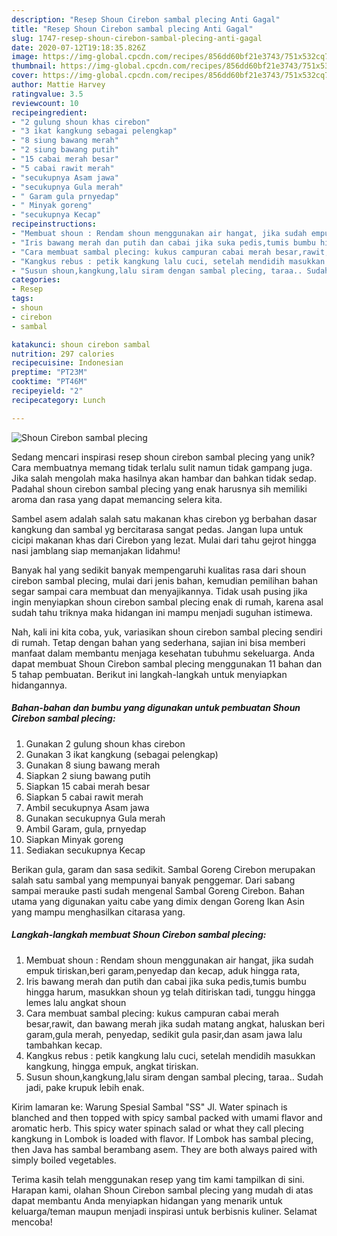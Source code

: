 ```yaml
---
description: "Resep Shoun Cirebon sambal plecing Anti Gagal"
title: "Resep Shoun Cirebon sambal plecing Anti Gagal"
slug: 1747-resep-shoun-cirebon-sambal-plecing-anti-gagal
date: 2020-07-12T19:18:35.826Z
image: https://img-global.cpcdn.com/recipes/856dd60bf21e3743/751x532cq70/shoun-cirebon-sambal-plecing-foto-resep-utama.jpg
thumbnail: https://img-global.cpcdn.com/recipes/856dd60bf21e3743/751x532cq70/shoun-cirebon-sambal-plecing-foto-resep-utama.jpg
cover: https://img-global.cpcdn.com/recipes/856dd60bf21e3743/751x532cq70/shoun-cirebon-sambal-plecing-foto-resep-utama.jpg
author: Mattie Harvey
ratingvalue: 3.5
reviewcount: 10
recipeingredient:
- "2 gulung shoun khas cirebon"
- "3 ikat kangkung sebagai pelengkap"
- "8 siung bawang merah"
- "2 siung bawang putih"
- "15 cabai merah besar"
- "5 cabai rawit merah"
- "secukupnya Asam jawa"
- "secukupnya Gula merah"
- " Garam gula prnyedap"
- " Minyak goreng"
- "secukupnya Kecap"
recipeinstructions:
- "Membuat shoun : Rendam shoun menggunakan air hangat, jika sudah empuk tiriskan,beri garam,penyedap dan kecap, aduk hingga rata,"
- "Iris bawang merah dan putih dan cabai jika suka pedis,tumis bumbu hingga harum, masukkan shoun yg telah ditiriskan tadi, tunggu hingga lemes lalu angkat shoun"
- "Cara membuat sambal plecing: kukus campuran cabai merah besar,rawit, dan bawang merah jika sudah matang angkat, haluskan beri garam,gula merah, penyedap, sedikit gula pasir,dan asam jawa lalu tambahkan kecap."
- "Kangkus rebus : petik kangkung lalu cuci, setelah mendidih masukkan kangkung, hingga empuk, angkat tiriskan."
- "Susun shoun,kangkung,lalu siram dengan sambal plecing, taraa.. Sudah jadi, pake krupuk lebih enak."
categories:
- Resep
tags:
- shoun
- cirebon
- sambal

katakunci: shoun cirebon sambal 
nutrition: 297 calories
recipecuisine: Indonesian
preptime: "PT23M"
cooktime: "PT46M"
recipeyield: "2"
recipecategory: Lunch

---
```



![Shoun Cirebon sambal plecing](https://img-global.cpcdn.com/recipes/856dd60bf21e3743/751x532cq70/shoun-cirebon-sambal-plecing-foto-resep-utama.jpg)

Sedang mencari inspirasi resep shoun cirebon sambal plecing yang unik? Cara membuatnya memang tidak terlalu sulit namun tidak gampang juga. Jika salah mengolah maka hasilnya akan hambar dan bahkan tidak sedap. Padahal shoun cirebon sambal plecing yang enak harusnya sih memiliki aroma dan rasa yang dapat memancing selera kita.

Sambel asem adalah salah satu makanan khas cirebon yg berbahan dasar kangkung dan sambal yg bercitarasa sangat pedas. Jangan lupa untuk cicipi makanan khas dari Cirebon yang lezat. Mulai dari tahu gejrot hingga nasi jamblang siap memanjakan lidahmu!

Banyak hal yang sedikit banyak mempengaruhi kualitas rasa dari shoun cirebon sambal plecing, mulai dari jenis bahan, kemudian pemilihan bahan segar sampai cara membuat dan menyajikannya. Tidak usah pusing jika ingin menyiapkan shoun cirebon sambal plecing enak di rumah, karena asal sudah tahu triknya maka hidangan ini mampu menjadi suguhan istimewa.


Nah, kali ini kita coba, yuk, variasikan shoun cirebon sambal plecing sendiri di rumah. Tetap dengan bahan yang sederhana, sajian ini bisa memberi manfaat dalam membantu menjaga kesehatan tubuhmu sekeluarga. Anda dapat membuat Shoun Cirebon sambal plecing menggunakan 11 bahan dan 5 tahap pembuatan. Berikut ini langkah-langkah untuk menyiapkan hidangannya.

<!--inarticleads1-->

##### Bahan-bahan dan bumbu yang digunakan untuk pembuatan Shoun Cirebon sambal plecing:

1. Gunakan 2 gulung shoun khas cirebon
1. Gunakan 3 ikat kangkung (sebagai pelengkap)
1. Gunakan 8 siung bawang merah
1. Siapkan 2 siung bawang putih
1. Siapkan 15 cabai merah besar
1. Siapkan 5 cabai rawit merah
1. Ambil secukupnya Asam jawa
1. Gunakan secukupnya Gula merah
1. Ambil  Garam, gula, prnyedap
1. Siapkan  Minyak goreng
1. Sediakan secukupnya Kecap


Berikan gula, garam dan sasa sedikit. Sambal Goreng Cirebon merupakan salah satu sambal yang mempunyai banyak penggemar. Dari sabang sampai merauke pasti sudah mengenal Sambal Goreng Cirebon. Bahan utama yang digunakan yaitu cabe yang dimix dengan Goreng Ikan Asin yang mampu menghasilkan citarasa yang. 

<!--inarticleads2-->

##### Langkah-langkah membuat Shoun Cirebon sambal plecing:

1. Membuat shoun : Rendam shoun menggunakan air hangat, jika sudah empuk tiriskan,beri garam,penyedap dan kecap, aduk hingga rata,
1. Iris bawang merah dan putih dan cabai jika suka pedis,tumis bumbu hingga harum, masukkan shoun yg telah ditiriskan tadi, tunggu hingga lemes lalu angkat shoun
1. Cara membuat sambal plecing: kukus campuran cabai merah besar,rawit, dan bawang merah jika sudah matang angkat, haluskan beri garam,gula merah, penyedap, sedikit gula pasir,dan asam jawa lalu tambahkan kecap.
1. Kangkus rebus : petik kangkung lalu cuci, setelah mendidih masukkan kangkung, hingga empuk, angkat tiriskan.
1. Susun shoun,kangkung,lalu siram dengan sambal plecing, taraa.. Sudah jadi, pake krupuk lebih enak.


Kirim lamaran ke: Warung Spesial Sambal &#34;SS&#34; Jl. Water spinach is blanched and then topped with spicy sambal packed with umami flavor and aromatic herb. This spicy water spinach salad or what they call plecing kangkung in Lombok is loaded with flavor. If Lombok has sambal plecing, then Java has sambal berambang asem. They are both always paired with simply boiled vegetables. 

Terima kasih telah menggunakan resep yang tim kami tampilkan di sini. Harapan kami, olahan Shoun Cirebon sambal plecing yang mudah di atas dapat membantu Anda menyiapkan hidangan yang menarik untuk keluarga/teman maupun menjadi inspirasi untuk berbisnis kuliner. Selamat mencoba!

